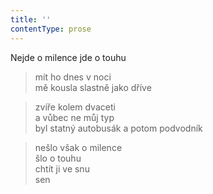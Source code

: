 ```yaml
---
title: ''
contentType: prose
---
```


>   

>   

Nejde o milence jde o touhu

> mít ho dnes v noci  
> mě kousla slastně jako dříve

> zvíře kolem dvaceti  
> a vůbec ne můj typ  
> byl statný autobusák a potom podvodník

> nešlo však o milence  
> šlo o touhu  
> chtít ji ve snu  
> sen
